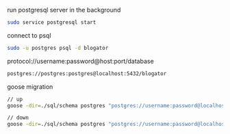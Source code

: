 run postgresql server in the background
```bash
sudo service postgresql start
```

connect to psql
```bash
sudo -u postgres psql -d blogator
```


protocol://username:password@host:port/database
```bash
postgres://postgres:postgres@localhost:5432/blogator
```

goose migration
```bash
// up
goose -dir=./sql/schema postgres "postgres://username:password@localhost:5432/your_database" up

// down
goose -dir=./sql/schema postgres "postgres://username:password@localhost:5432/your_database" down
```